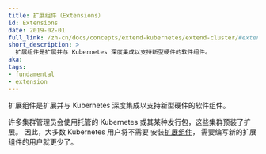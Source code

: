 ```yaml
---
title: 扩展组件（Extensions）
id: Extensions
date: 2019-02-01
full_link: /zh-cn/docs/concepts/extend-kubernetes/extend-cluster/#extensions
short_description: >
  扩展组件是扩展并与 Kubernetes 深度集成以支持新型硬件的软件组件。
aka:
tags:
- fundamental
- extension
---
```


<!--
title: Extensions
id: Extensions
date: 2019-02-01
full_link: /docs/concepts/extend-kubernetes/extend-cluster/#extensions
short_description: >
  Extensions are software components that extend and deeply integrate with Kubernetes to support new types of hardware.

aka:
tags:
- fundamental
- extension
-->
<!--
 Extensions are software components that extend and deeply integrate with Kubernetes to support new types of hardware.
-->
  扩展组件是扩展并与 Kubernetes 深度集成以支持新型硬件的软件组件。

<!--more-->

<!--
Many cluster administrators use a hosted or distribution instance of Kubernetes. These clusters come with extensions pre-installed. As a result, most Kubernetes users will not need to install [extensions](/docs/concepts/extend-kubernetes/extend-cluster/#extensions) and even fewer users will need to author new ones.
-->

许多集群管理员会使用托管的 Kubernetes 或其某种发行包，这些集群预装了扩展。
因此，大多数 Kubernetes 用户将不需要
安装[扩展组件](/zh-cn/docs/concepts/extend-kubernetes/extend-cluster/#extensions)，
需要编写新的扩展组件的用户就更少了。
